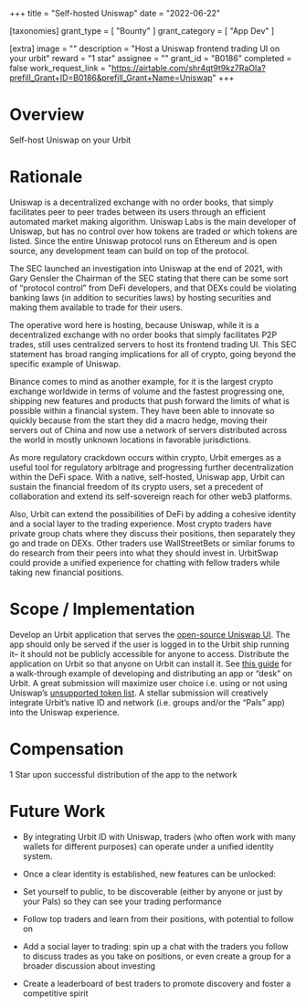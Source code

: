 +++
title = "Self-hosted Uniswap"
date = "2022-06-22"

[taxonomies]
grant_type = [ "Bounty" ]
grant_category = [ "App Dev" ]

[extra]
image = ""
description = "Host a Uniswap frontend trading UI on your urbit"
reward = "1 star"
assignee = ""
grant_id = "B0186"
completed = false
work_request_link = "https://airtable.com/shr4qt9t9kz7RaOIa?prefill_Grant+ID=B0186&prefill_Grant+Name=Uniswap"
+++

# Overview

Self-host Uniswap on your Urbit 

# Rationale 

Uniswap is a decentralized exchange with no order books, that simply facilitates peer to peer trades between its users through an efficient automated market making algorithm. Uniswap Labs is the main developer of Uniswap, but has no control over how tokens are traded or which tokens are listed. Since the entire Uniswap protocol runs on Ethereum and is open source, any development team can build on top of the protocol. 

The SEC launched an investigation into Uniswap at the end of 2021, with Gary Gensler the Chairman of the SEC stating that there can be some sort of “protocol control” from DeFi developers, and that DEXs could be violating banking laws (in addition to securities laws) by hosting securities and making them available to trade for their users. 

The operative word here is hosting, because Uniswap, while it is a decentralized exchange with no order books that simply facilitates P2P trades, still uses centralized servers to host its frontend trading UI. This SEC statement has broad ranging implications for all of crypto, going beyond the specific example of Uniswap. 

Binance comes to mind as another example, for it is the largest crypto exchange worldwide in terms of volume and the fastest progressing one, shipping new features and products that push forward the limits of what is possible within a financial system. They have been able to innovate so quickly because from the start they did a macro hedge, moving their servers out of China and now use a network of servers distributed across the world in mostly unknown locations in favorable jurisdictions. 

As more regulatory crackdown occurs within crypto, Urbit emerges as a useful tool for regulatory arbitrage and progressing further decentralization within the DeFi space. With a native, self-hosted, Uniswap app, Urbit can sustain the financial freedom of its crypto users, set a precedent of collaboration and extend its self-sovereign reach for other web3 platforms.  

Also, Urbit can extend the possibilities of DeFi by adding a cohesive identity and a social layer to the trading experience. Most crypto traders have private group chats where they discuss their positions, then separately they go and trade on DEXs. Other traders use WallStreetBets or similar forums to do research from their peers into what they should invest in. UrbitSwap could provide a unified experience for chatting with fellow traders while taking new financial positions. 

# Scope / Implementation 

Develop an Urbit application that serves the [open-source Uniswap UI](https://github.com/Uniswap/interface). The app should only be served if the user is logged in to the Urbit ship running it– it should not be publicly accessible for anyone to access. Distribute the application on Urbit so that anyone on Urbit can install it. See [this guide](https://urbit.org/docs/userspace/dist/guide) for a walk-through example of developing and distributing an app or “desk” on Urbit. A great submission will maximize user choice i.e. using or not using Uniswap’s [unsupported token list](https://github.com/Uniswap/uniswap-interface/blob/main/src/constants/tokenLists/unsupported.tokenlist.json). A stellar submission will creatively integrate Urbit’s native ID and network (i.e. groups and/or the “Pals” app) into the Uniswap experience.

# Compensation

1 Star upon successful distribution of the app to the network

# Future Work

- By integrating Urbit ID with Uniswap, traders (who often work with many wallets for different purposes) can operate under a unified identity system. 

- Once a clear identity is established, new features can be unlocked:

- Set yourself to public, to be discoverable (either by anyone or just by your Pals) so they can see your trading performance

- Follow top traders and learn from their positions, with potential to follow on 

- Add a social layer to trading: spin up a chat with the traders you follow to discuss trades as you take on positions, or even create a group for a broader discussion about investing

- Create a leaderboard of best traders to promote discovery and foster a competitive spirit 
